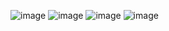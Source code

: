 ![image](https://github.com/user-attachments/assets/816c1648-d1d7-4afd-a48f-0c1121884258)
![image](https://github.com/user-attachments/assets/b766c34d-2a97-45b5-be63-c8dc6926d2df)
![image](https://github.com/user-attachments/assets/a7734923-2075-4b00-bd57-aae1e1c3c120)
![image](https://github.com/user-attachments/assets/20c49325-ec2e-4e75-8ca0-76cdfbe01679)

